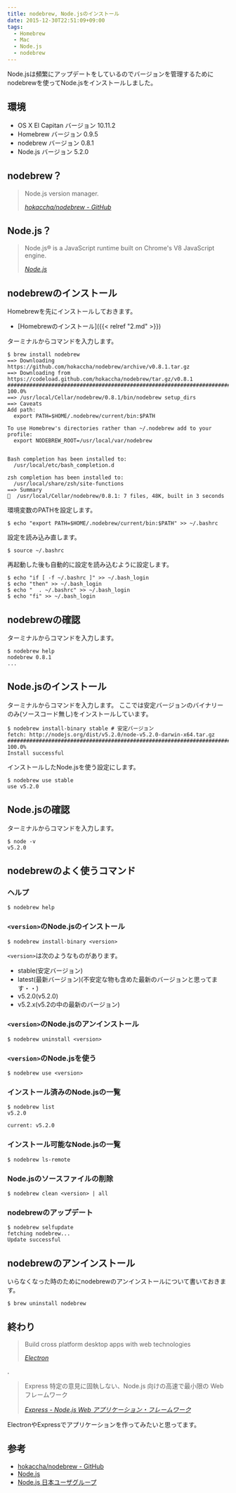```yaml
---
title: nodebrew, Node.jsのインストール
date: 2015-12-30T22:51:09+09:00
tags:
  - Homebrew
  - Mac
  - Node.js
  - nodebrew
---
```


Node.jsは頻繁にアップデートをしているのでバージョンを管理するためにnodebrewを使ってNode.jsをインストールしました。

<!--more-->

## 環境

* OS X El Capitan バージョン 10.11.2
* Homebrew バージョン 0.9.5
* nodebrew バージョン 0.8.1
* Node.js バージョン 5.2.0

## nodebrew？

> Node.js version manager.
>
> <cite>[hokaccha/nodebrew - GitHub](https://github.com/hokaccha/nodebrew)</cite>

## Node.js？

> Node.js® is a JavaScript runtime built on Chrome's V8 JavaScript engine.
>
> <cite>[Node.js](https://nodejs.org)</cite>

## nodebrewのインストール

Homebrewを先にインストールしておきます。

* [Homebrewのインストール]({{< relref "2.md" >}})

ターミナルからコマンドを入力します。

```
$ brew install nodebrew
==> Downloading https://github.com/hokaccha/nodebrew/archive/v0.8.1.tar.gz
==> Downloading from https://codeload.github.com/hokaccha/nodebrew/tar.gz/v0.8.1
######################################################################## 100.0%
==> /usr/local/Cellar/nodebrew/0.8.1/bin/nodebrew setup_dirs
==> Caveats
Add path:
  export PATH=$HOME/.nodebrew/current/bin:$PATH

To use Homebrew's directories rather than ~/.nodebrew add to your profile:
  export NODEBREW_ROOT=/usr/local/var/nodebrew


Bash completion has been installed to:
  /usr/local/etc/bash_completion.d

zsh completion has been installed to:
  /usr/local/share/zsh/site-functions
==> Summary
🍺  /usr/local/Cellar/nodebrew/0.8.1: 7 files, 48K, built in 3 seconds
```

環境変数のPATHを設定します。

```
$ echo "export PATH=$HOME/.nodebrew/current/bin:$PATH" >> ~/.bashrc
```

設定を読み込み直します。

```
$ source ~/.bashrc
```

再起動した後も自動的に設定を読み込むように設定します。

```
$ echo "if [ -f ~/.bashrc ]" >> ~/.bash_login
$ echo "then" >> ~/.bash_login
$ echo "  . ~/.bashrc" >> ~/.bash_login
$ echo "fi" >> ~/.bash_login
```

## nodebrewの確認

ターミナルからコマンドを入力します。

```
$ nodebrew help
nodebrew 0.8.1
...
```

## Node.jsのインストール

ターミナルからコマンドを入力します。
ここでは安定バージョンのバイナリーのみ(ソースコード無し)をインストールしています。

```
$ nodebrew install-binary stable # 安定バージョン
fetch: http://nodejs.org/dist/v5.2.0/node-v5.2.0-darwin-x64.tar.gz
######################################################################## 100.0%
Install successful
```

インストールしたNode.jsを使う設定にします。

```
$ nodebrew use stable
use v5.2.0
```

## Node.jsの確認

ターミナルからコマンドを入力します。

```
$ node -v
v5.2.0
```

## nodebrewのよく使うコマンド

### ヘルプ

```
$ nodebrew help
```

### `<version>`のNode.jsのインストール

```
$ nodebrew install-binary <version>
```

`<version>`は次のようなものがあります。

* stable(安定バージョン)
* latest(最新バージョン)(不安定な物も含めた最新のバージョンと思ってます・・)
* v5.2.0(v5.2.0)
* v5.2.x(v5.2の中の最新のバージョン)

### `<version>`のNode.jsのアンインストール

```
$ nodebrew uninstall <version>
```

### `<version>`のNode.jsを使う

```
$ nodebrew use <version>
```

### インストール済みのNode.jsの一覧

```
$ nodebrew list
v5.2.0

current: v5.2.0
```

### インストール可能なNode.jsの一覧

```
$ nodebrew ls-remote
```

### Node.jsのソースファイルの削除

```
$ nodebrew clean <version> | all
```

### nodebrewのアップデート

```
$ nodebrew selfupdate
fetching nodebrew...
Update successful
```

## nodebrewのアンインストール

いらなくなった時のためにnodebrewのアンインストールについて書いておきます。

```
$ brew uninstall nodebrew
```

## 終わり

> Build cross platform desktop apps with web technologies
>
> <cite>[Electron](http://electron.atom.io)</cite>

 .

> Express
> 特定の意見に固執しない、Node.js 向けの高速で最小限の Web フレームワーク
>
> <cite>[Express - Node.js Web アプリケーション・フレームワーク](http://expressjs.com/ja/)</cite>

ElectronやExpressでアプリケーションを作ってみたいと思ってます。

## 参考

* [hokaccha/nodebrew - GitHub](https://github.com/hokaccha/nodebrew)
* [Node.js](https://nodejs.org/en/)
* [Node.js 日本ユーザグループ](http://nodejs.jp)
